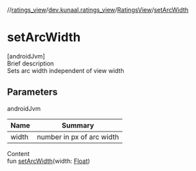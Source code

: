 //[ratings_view](../../index.md)/[dev.kunaal.ratings_view](../index.md)/[RatingsView](index.md)/[setArcWidth](set-arc-width.md)



# setArcWidth  
[androidJvm]  
Brief description  
Sets arc width independent of view width  
  


## Parameters  
  
androidJvm  
  
|  Name|  Summary| 
|---|---|
| width| number in px of arc width
  
  
Content  
fun [setArcWidth](set-arc-width.md)(width: [Float](https://kotlinlang.org/api/latest/jvm/stdlib/kotlin/-float/index.html))  



